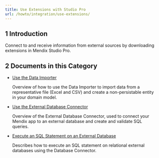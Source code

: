 ```yaml
---
title: Use Extensions with Studio Pro
url: /howto/integration/use-extensions/
---
```


## 1 Introduction 

Connect to and receive information from external sources by downloading extensions in Mendix Studio Pro.

## 2 Documents in this Category

* [Use the Data Importer](/howto/integration/use-the-data-importer/)

   Overview of how to use the Data Importer to import data from a representative file (Excel and CSV) and create a non-persistable entity in your domain model. 

* [Use the External Database Connector](/howto/integration/use-the-external-database-connector/)

   Overview of the External Database Connector, used to connect your Mendix app to an external database and create and validate SQL queries. 

* [Execute an SQL Statement on an External Database](/howto/integration/execute-an-sql-statement-on-an-external-database/)

   Describes how to execute an SQL statement on relational external databases using the Database Connector.
